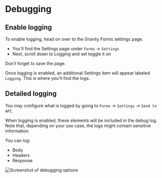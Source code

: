 # Debugging

## Enable logging

To enable logging, head on over to the Gravity Forms settings page.

- You'll find the Settings page under `Forms` -> `Settings`
- Next, scroll down to Logging and set toggle it on

Don't forget to save the page.

Once logging is enabled, an additional Settings item will appear labeled `Logging`. This is where you'll find the logs.

## Detailed logging

You may configure what is logged by going to `Forms` -> `Settings` -> `Send to API`.

When logging is enabled, these elements will be included in the debug log. Note that, depending on your use case, the logs might contain sensitive information.

You can log:
- Body
- Headers
- Response

![Screenshot of debugging options](/images/docs/gf-send-to-api/v1/debugging-1.png)
